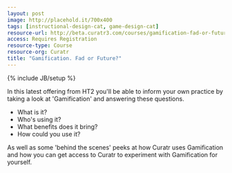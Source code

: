 ```yaml
---
layout: post
image: http://placehold.it/700x400
tags: [instructional-design-cat, game-design-cat]
resource-url: http://beta.curatr3.com/courses/gamification-fad-or-future/home
access: Requires Registration
resource-type: Course
resource-org: Curatr
title: "Gamification. Fad or Future?"
---
```

{% include JB/setup %}

In this latest offering from HT2 you'll be able to inform your own practice by taking a look at 'Gamification' and answering these questions.

- What is it?
- Who's using it?
- What benefits does it bring?
- How could you use it?

As well as some 'behind the scenes' peeks at how Curatr uses Gamification and how you can get access to Curatr to experiment with Gamification for yourself.
